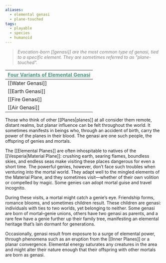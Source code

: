 ```yaml
---
aliases:
  - elemental genasi
  - plane-touched
tags:
  - playable
  - species
  - humanoid
---
```

> *<span style="color:rgb(125, 125, 125)">Evocation-born [[genasi]] are the most common type of genasi, tied to a specific element. They are sometimes referred to as "plane-touched". </span>*

| <span style="color:rgb(79, 151, 125)"><u>Four Variants of Elemental Genasi</u></span> |
| ------------------------------------------------------------------------------------- |
| [[Water Genasi]]                                                                      |
| [[Earth Genasi]]                                                                      |
| [[Fire Genasi]]                                                                       |
| [[Air Genasi]]                                                                        |

Those who think of other [[Planes|planes]] at all consider them remote, distant realms, but planar influence can be felt throughout the world. It sometimes manifests in beings who, through an accident of birth, carry the power of the planes in their blood. The genasi are one such people, the offspring of genies and mortals.

The [[Elemental Planes]] are often inhospitable to natives of the [[Vesperia|Material Plane]]: crushing earth, searing flames, boundless skies, and endless seas make visiting these places dangerous for even a short time. The powerful genies, however, don’t face such troubles when venturing into the mortal world. They adapt well to the mingled elements of the Material Plane, and they sometimes visit—whether of their own volition or compelled by magic. Some genies can adopt mortal guise and travel incognito.

During these visits, a mortal might catch a genie’s eye. Friendship forms, romance blooms, and sometimes children result. These children are genasi: individuals with ties to two worlds, yet belonging to neither. Some genasi are born of mortal–genie unions, others have two genasi as parents, and a rare few have a genie further up their family tree, manifesting an elemental heritage that’s lain dormant for generations.

Occasionally, genasi result from exposure to a surge of elemental power, through phenomena such as an eruption from the [[Inner Planes]] or a planar convergence. Elemental energy saturates any creatures in the area and might alter their nature enough that their offspring with other mortals are born as genasi.

